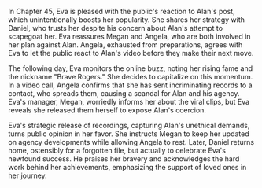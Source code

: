 In Chapter 45, Eva is pleased with the public's reaction to Alan's post, which unintentionally boosts her popularity. She shares her strategy with Daniel, who trusts her despite his concern about Alan's attempt to scapegoat her. Eva reassures Megan and Angela, who are both involved in her plan against Alan. Angela, exhausted from preparations, agrees with Eva to let the public react to Alan's video before they make their next move.

The following day, Eva monitors the online buzz, noting her rising fame and the nickname "Brave Rogers." She decides to capitalize on this momentum. In a video call, Angela confirms that she has sent incriminating records to a contact, who spreads them, causing a scandal for Alan and his agency. Eva's manager, Megan, worriedly informs her about the viral clips, but Eva reveals she released them herself to expose Alan's coercion.

Eva's strategic release of recordings, capturing Alan's unethical demands, turns public opinion in her favor. She instructs Megan to keep her updated on agency developments while allowing Angela to rest. Later, Daniel returns home, ostensibly for a forgotten file, but actually to celebrate Eva's newfound success. He praises her bravery and acknowledges the hard work behind her achievements, emphasizing the support of loved ones in her journey.